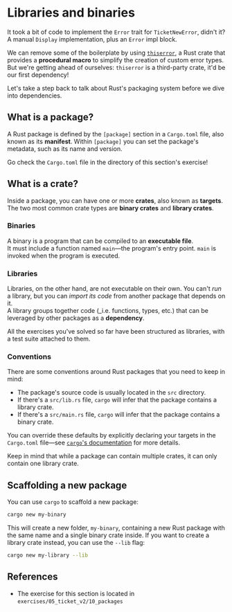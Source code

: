 # Libraries and binaries

It took a bit of code to implement the `Error` trait for `TicketNewError`, didn't it?  
A manual `Display` implementation, plus an `Error` impl block.

We can remove some of the boilerplate by using [`thiserror`](https://docs.rs/thiserror/latest/thiserror/), 
a Rust crate that provides a **procedural macro** to simplify the creation of custom error types.  
But we're getting ahead of ourselves: `thiserror` is a third-party crate, it'd be our first dependency!  

Let's take a step back to talk about Rust's packaging system before we dive into dependencies.

## What is a package?

A Rust package is defined by the `[package]` section in a `Cargo.toml` file, also known as its **manifest**. 
Within `[package]` you can set the package's metadata, such as its name and version.

Go check the `Cargo.toml` file in the directory of this section's exercise!

## What is a crate?

Inside a package, you can have one or more **crates**, also known as **targets**.  
The two most common crate types are **binary crates** and **library crates**.

### Binaries

A binary is a program that can be compiled to an **executable file**.  
It must include a function named `main`—the program's entry point. `main` is invoked when the program is executed.

### Libraries

Libraries, on the other hand, are not executable on their own. You can't _run_ a library, 
but you can _import its code_ from another package that depends on it.  
A library groups together code (_i.e. functions, types, etc.) that can be leveraged by other packages as a **dependency**.  

All the exercises you've solved so far have been structured as libraries, with a test suite attached to them.

### Conventions

There are some conventions around Rust packages that you need to keep in mind:

- The package's source code is usually located in the `src` directory.
- If there's a `src/lib.rs` file, `cargo` will infer that the package contains a library crate.
- If there's a `src/main.rs` file, `cargo` will infer that the package contains a binary crate.

You can override these defaults by explicitly declaring your targets in the `Cargo.toml` file—see
[`cargo`'s documentation](https://doc.rust-lang.org/cargo/reference/cargo-targets.html#cargo-targets) for more details.

Keep in mind that while a package can contain multiple crates, it can only contain one library crate.

## Scaffolding a new package

You can use `cargo` to scaffold a new package:

```bash
cargo new my-binary
```

This will create a new folder, `my-binary`, containing a new Rust package with the same name and a single 
binary crate inside. If you want to create a library crate instead, you can use the `--lib` flag:

```bash
cargo new my-library --lib
```

## References

- The exercise for this section is located in `exercises/05_ticket_v2/10_packages`
